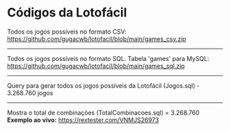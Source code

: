 # Códigos da Lotofácil

Todos os jogos possíveis no formato CSV:
https://github.com/gugacwb/lotofacil/blob/main/games_csv.zip

<hr>

Todos os jogos possíveis no formato SQL. Tabela 'games' para MySQL:
https://github.com/gugacwb/lotofacil/blob/main/games_sql.zip

<hr>

Query para gerar todos os jogos possíveis da Lotofácil (Jogos.sql) - 3.268.760 jogos

<hr>

Mostra o total de combinações (TotalCombinacoes.sql) = 3.268.760
<br>
<strong>Exemplo ao vivo:</strong>
https://rextester.com/VNMJS26973
